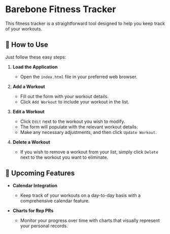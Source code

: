 # Barebone Fitness Tracker

This fitness tracker is a straightforward tool designed to help you keep track of your workouts.

## 💪 How to Use

Just follow these easy steps:

1. **Load the Application**
    - Open the `index.html` file in your preferred web browser.
   
2. **Add a Workout**
    - Fill out the form with your workout details.
    - Click `Add Workout` to include your workout in the list.

3. **Edit a Workout**
    - Click `Edit` next to the workout you wish to modify. 
    - The form will populate with the relevant workout details. 
    - Make any necessary adjustments, and then click `Update Workout`.

4. **Delete a Workout**
    - If you wish to remove a workout from your list, simply click `Delete` next to the workout you want to eliminate.

## 📅 Upcoming Features

- **Calendar Integration**
    - Keep track of your workouts on a day-to-day basis with a comprehensive calendar feature.

- **Charts for Rep PRs**
    - Monitor your progress over time with charts that visually represent your personal records.

